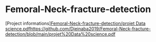 # Femoral-Neck-fracture-detection

[Project informations][Femoral-Neck-fracture-detection/projet Data science.pdf](https://github.com/Djeinaba2019/Femoral-Neck-fracture-detection/blob/main/projet%20Data%20science.pdf)https://github.com/Djeinaba2019/Femoral-Neck-fracture-detection/blob/main/projet%20Data%20science.pdf
